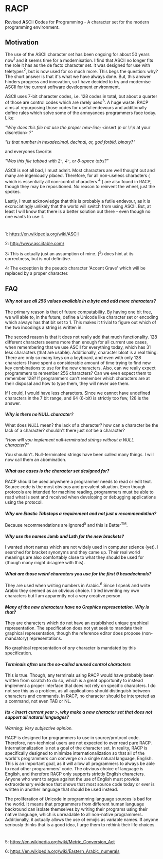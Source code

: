 # RACP
**R**evised **A**SCII **C**odes for **P**rogramming - 
A character set for the modern programming environment.

## Motivation

The use of the ASCII character set has been ongoing for about 50 years now<sup>1</sup> and it seems time for a modernisation.
I find that ASCII no longer fits the role it has as the de facto character set. It was designed for use with teletypes<sup>2</sup>, but is now used for so much more. This begs the question: why? The short answer is that it's what we have always done. But, this answer hinders progress and innovation, so I have decided to try and modernise ASCII for the current software development environment.

ASCII uses 7-bit character codes, i.e. 128 codes in total, but about a quarter of those are control codes which are rarely used<sup>3</sup>. A huge waste. 
RACP aims at repurposing those codes for useful endevours and additionally define rules which solve some of the annoyances programmers face today. Like: 

*"Why does this file not use the proper new-line;* <insert *\n* or *\r\n* at your discretion> *?"*

*"Is that number in hexadecimal, decimal, or, god forbid, binary?"*

and everyones favorite: 

*"Was this file tabbed with 2-, 4-, or 8-space tabs?"*

ASCII is not all bad, I must admit. Most characters are well thought out and many are ingeniously placed. 
Therefore, for all non-useless characters ( which is essentially all non-control characters <sup>4</sup> ) are also found in RACP, though they may be repositioned. No reason to reinvent the wheel, just the spokes.

Lastly, I must acknowledge that this is probably a futile endevour, as it is excruciatingly unlikely that the world will switch from using ASCII. But, at least I will know that there is a better solution out there - even though no one wants to use it.
#

1: https://en.wikipedia.org/wiki/ASCII

2: http://www.asciitable.com/

3: This is actually just an assumption of mine. (<sup>2</sup>) does hint at its correctness, but is not definitive.

4: The exception is the pseudo character 'Accent Grave' which will be replaced by a proper character.

## FAQ

#### *Why not use all 256 values available in a byte and add more characters?*

The primary reason is that of future compatability. By having one bit free, we will able to, in the future, define a Unicode like character set or encoding which always has that bit set to 1. This makes it trivial to figure out which of the two incodings a string is written in. 

The second reason is that it does not really add that much functionality. 128 different characters seems more than enough for all current use cases, when remembering that we use ASCII for everything today, which has 31 less characters (that are usable).
Additionally, character bloat is a real thing. There are only so many keys on a keyboard, and even with only 128 characters I have spent a considerable amount of time trying to find new key combinations to use for the new characters. 
Also, can we really expect programmers to remember 256 characters? Can we even expect them to remember 128? If programmers can't remember which characters are at their disposal and how to type them, they will never use them.

If I could, I would have less characters. Since we cannot have undefined characters in the 7 bit range, and 64 (6-bit) is strictly too few, 128 is the answer.

#### *Why is there no* NULL *character?*

What does *NULL* mean? the lack of a character? how can a character be the lack of a character? shouldn't there just *not* be a character?

*"How will you implement null-terminated strings without a NULL character?"*

You shouldn't. Null-terminated strings have been called many things. I will now call them an abomination.

#### *What use cases is the character set designed for?*

RACP should be used anywhere a programmer needs to read or edit text. 
Source code is the most obvious and prevalent situation. 
Even though protocols are intended for machine reading, programmers must be able to read what is sent and received when developing or debugging applications using the protocol.

#### *Why are Elastic Tabstops a requirement and not just a recommendation?*

Because recommendations are ignored<sup>5</sup> and this is Better<sup>TM</sup>.

#### *Why use the names* Jamb *and* Lath *for the new brackets?*

I wanted short names which are not widely used in computer science (yet). 
I searched for bracket synonyms and they came up. 
Their real world meanings are also comfortably close to what they should be used for (though many might disagree with this).

#### *What are those weird characters you use for the first 9 hexadecimals?*

They are used when writing numbers in Arabic.<sup>6</sup>
Since I speak and write Arabic they seemed as an obvious choice. 
I tried inventing my own characters but I am apparently not a very creative person.

#### *Many of the new characters have no Graphics representation. Why is that?*

They are characters which do not have an established unique graphical representation. 
The specification does not yet seek to mandate their graphical representation, though the reference editor does propose (non-mandatory) representations.

No graphical representation of *any* character is mandated by this specification.

#### *Terminals often use the so-called unused control characters*

This is true. Though, any terminals using RACP would have probably been written from scratch to do so, which is a great opportunity to instead implement a proper interface that does not rely on specific characters.
I do not see this as a problem, as all applications should distinguish between characters and commands. In RACP, no character should be interpreted as a command, not even TAB or NL.

#### *Its < insert current year >, why make a new character set that does not support all natural languages?*

_Warning: Very subjective opinion._

RACP is designed for programmers to use in source/protocol code. Therefore, non-technical users are not expected to
ever read pure RACP. Internationalization is not a goal of the character set. 
In reality, RACP is specifically designed to minimize internationalization so that all of the world's programmers can converge on a single
natural language, English. This is an important goal, as it will allow all programmers to always be able to read other programmers' code.
The obvious choice of language is English, and therefore RACP only supports strictly English characters.
Anyone who want to argue against the use of English must provide extraordenary evidence that shows that most source code today or ever is written in another language that should be used instead.

The proliferation of Unicode in programming language sources is bad for the world. 
It means that programmers from different human language backround can isolate themselves by writing their programs using their native language, which is unreadable to all non-native programmers. 
Additionally, it actually allows the use of emojis as variable names. If anyone seriously thinks that is a good idea, I urge them to rethink their life choices.

#
5: https://en.wikipedia.org/wiki/Metric_Conversion_Act

6: https://en.wikipedia.org/wiki/Eastern_Arabic_numerals


